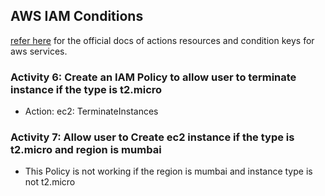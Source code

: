 AWS IAM Conditions
-------------------

[refer here](https://docs.aws.amazon.com/service-authorization/latest/reference/list_amazonec2.html) for the official docs of actions resources and condition keys for aws services.

### Activity 6: Create an IAM Policy to allow user to terminate instance if the type is t2.micro

* Action: ec2: TerminateInstances


### Activity 7: Allow user to Create ec2 instance if the type is t2.micro and region is mumbai

* This Policy is not working if the region is mumbai and instance type is not t2.micro